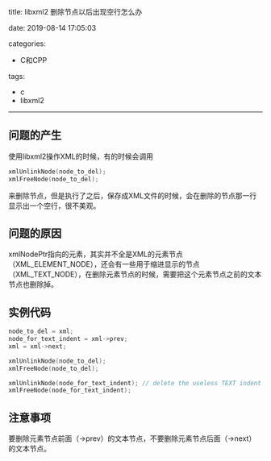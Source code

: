 title: libxml2 删除节点以后出现空行怎么办

date: 2019-08-14 17:05:03

categories:
- C和CPP

tags:
- c
- libxml2

---

## 问题的产生

使用libxml2操作XML的时候，有的时候会调用

```c
xmlUnlinkNode(node_to_del);
xmlFreeNode(node_to_del);
```

来删除节点，但是执行了之后，保存成XML文件的时候，会在删除的节点那一行显示出一个空行，很不美观。

<!--more-->

## 问题的原因

xmlNodePtr指向的元素，其实并不全是XML的元素节点（XML_ELEMENT_NODE），还会有一些用于缩进显示的节点（XML_TEXT_NODE），在删除元素节点的时候，需要把这个元素节点之前的文本节点也删除掉。

## 实例代码

```c
node_to_del = xml;
node_for_text_indent = xml->prev;
xml = xml->next;

xmlUnlinkNode(node_to_del);
xmlFreeNode(node_to_del);

xmlUnlinkNode(node_for_text_indent); // delete the useless TEXT indent node
xmlFreeNode(node_for_text_indent);
```

## 注意事项

要删除元素节点前面（->prev）的文本节点，不要删除元素节点后面（->next）的文本节点。

